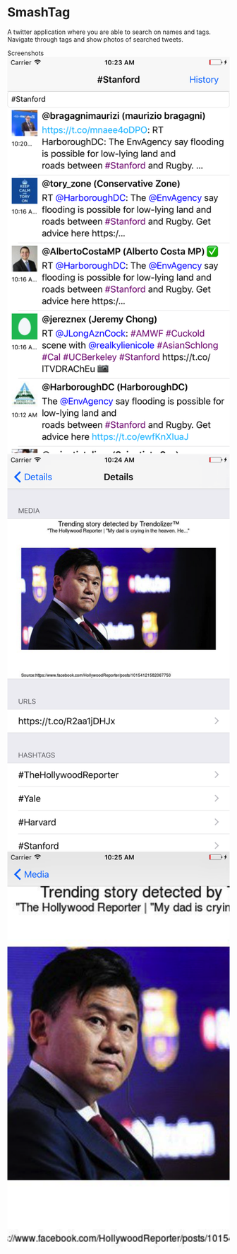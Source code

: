# SmashTag
A twitter application where you are able to search on names and tags. Navigate through tags and show photos of searched tweets.

Screenshots
![alt tag](https://raw.githubusercontent.com/willlie1/SmashTag/master/Screenshots/tweets.png)
![alt tag](https://raw.githubusercontent.com/willlie1/SmashTag/master/Screenshots/tweetDetail.png)
![alt tag](https://raw.githubusercontent.com/willlie1/SmashTag/master/Screenshots/imageDetail.png)
